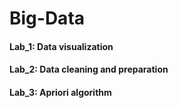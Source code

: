 # Big-Data
#### Lab_1: Data visualization
#### Lab_2: Data cleaning and preparation
#### Lab_3: Apriori algorithm
